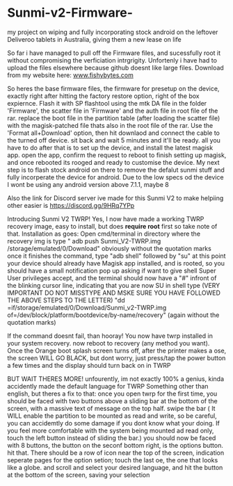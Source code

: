 # Sunmi-v2-Firmware-
my project on wiping and fully incorporating stock android on the leftover Deliveroo tablets in Australia, giving them a new lease on life   


So far i have managed to pull off the Firmware files, and sucessfully root it without compromising the verficiation intrgrigity. Unfortenly i have had to upload the files elsewhere because github doesnt like large files. Download from my website here: www.fishybytes.com

So heres the base firmware files, the firmware for presetup on the device, exactly right after hitting the factory restore option, right of the box expiernce. Flash it with SP flashtool using the mtk DA file in the folder 'Firmware', the scatter file in 'Firmware' and the auth file in root file of the rar. replace the boot file in the partition table (after loading the scatter file) with the magisk-patched file thats also in the root file of the rar. Use the 'Format all+Download' option, then hit downlaod and connect the cable to the turned off device. sit back and wait 5 minutes and it'll be ready. all you have to do after that is to set up the device, and install the latest magisk app. open the app, confirm the request to reboot to finish setting up magisk, and once rebooted its rooged and ready to customise the device. My next step is to flash stock android on there to remove the defalut sunmi stuff and fully incorperate the device for android. Due to the low specs od the device I wont be using any android version above 7.1.1, maybe 8 


Also the link for Discord server ive made for this Sunmi V2 to make helpiing other easier is https://discord.gg/9HRq7YPp

Introducing Sunmi V2 TWRP!
Yes, I now have made a working TWRP recovery image, easy to install, but does **require root** first so take note of that.
Installation as goes:
Open cmd/terminal in directory where the recovery img is
type " adb push Sunmi_V2-TWRP.img /storage/emulated/0/Download" obviously without the quotation marks
once it finishes the command, type "adb shell"
followed by "su"
at this point your device should already have Magisk app installed, and is rooted, so you should have a small notification pop up asking if want to give shell Super User privileges accept, and the terminal should now have a "#" infront of the blinking cursor line, indicating that you are now SU in shell
type (VERY IMPORTANT DO NOT MISSTYPE AND MSKE SURE YOU HAVE FOLLOWED THE ABOVE STEPS TO THE LETTER) "dd =if/storage/emulated/0/Download/Sunmi_v2-TWRP.img of=/dev/block/platform/bootdevice/by-name/recovery" (again without the quotation marks)

If the command doesnt fail, than hooray! You now have twrp installed in your system recovery. now reboot to recovery (any method you want). Once the Orange boot splash screen turns off, after the printer makes a ose, the screen WILL GO BLACK, but dont worry, just press/tap the power button a few times and the display should turn back on in TWRP

BUT WAIT THERES MORE! unfourently, im not exactly 100% a genius, kinda accidently made the default language for TWRP Something other than english, but theres a fix to that: once you open twrp for the first time, you should be faced with two buttons above a sliding bar at the bottom of the screen, with a massive text of message on the top half. swipe the bar ( It WILL enable the partition to be mounted as read and write, so be careful, you can accidemtly do some damage if you dont know what your doing. If you feel more comfortable with the system being mounted ad read only, touch the left button instead of sliding the  bar.) you should now be faced with 8 buttons, the button on the seconf bottom right, is the options button. hit that. There should be a row of icon near the top of the screen, indication seperate pages for the option setion; touch the last oe, the one that looks like a globe. and scroll and select your desired language, and hit the button at the bottom of the screen, saving your selection